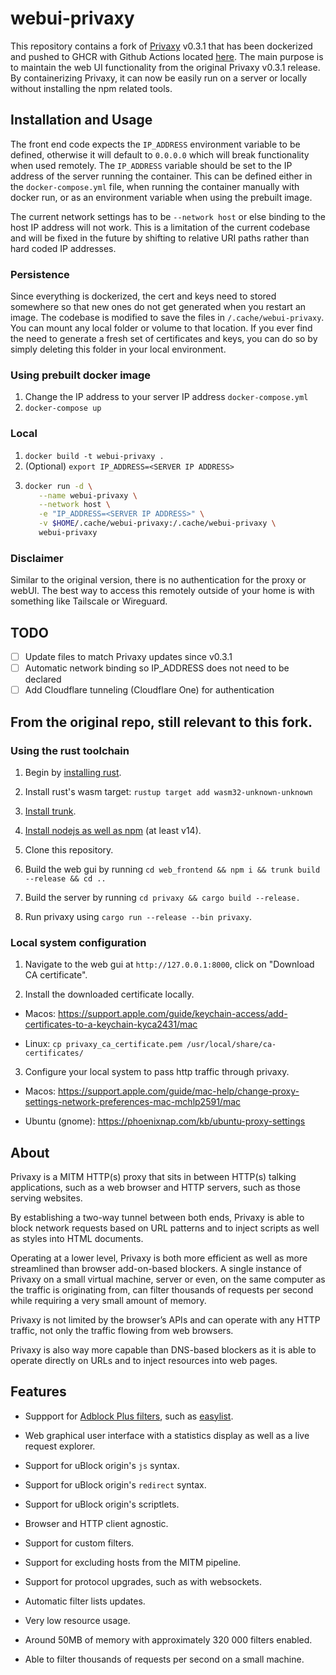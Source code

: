 # webui-privaxy

This repository contains a fork of [Privaxy](https://github.com/Barre/privaxy) v0.3.1 that has been dockerized and pushed to GHCR with Github Actions located [here](https://github.com/deetungsten/webui-privaxy/pkgs/container/webui-privaxy). The main purpose is to maintain the web UI functionality from the original Privaxy v0.3.1 release. By containerizing Privaxy, it can now be easily run on a server or locally without installing the npm related tools.

## Installation and Usage

The front end code expects the `IP_ADDRESS` environment variable to be defined, otherwise it will default to `0.0.0.0` which will break functionality when used remotely. The `IP_ADDRESS` variable should be set to the IP address of the server running the container. This can be defined either in the `docker-compose.yml` file, when running the container manually with docker run, or as an environment variable when using the prebuilt image.

The current network settings has to be `--network host` or else binding to the host IP address will not work. This is a limitation of the current codebase and will be fixed in the future by shifting to relative URI paths rather than hard coded IP addresses.

### Persistence

Since everything is dockerized, the cert and keys need to stored somewhere so that new ones do not get generated when you restart an image. The codebase is modified to save the files in `/.cache/webui-privaxy`. You can mount any local folder or volume to that location. If you ever find the need to generate a fresh set of certificates and keys, you can do so by simply deleting this folder in your local environment.

### Using prebuilt docker image

1. Change the IP address to your server IP address `docker-compose.yml`
2. `docker-compose up`

### Local

1.  `docker build -t webui-privaxy .`
2.  (Optional) `export IP_ADDRESS=<SERVER IP ADDRESS>`
3.  ```bash
    docker run -d \
       --name webui-privaxy \
       --network host \
       -e "IP_ADDRESS=<SERVER IP ADDRESS>" \
       -v $HOME/.cache/webui-privaxy:/.cache/webui-privaxy \
       webui-privaxy
    ```

### Disclaimer

Similar to the original version, there is no authentication for the proxy or webUI. The best way to access this remotely outside of your home is with something like Tailscale or Wireguard.

## TODO

- [ ] Update files to match Privaxy updates since v0.3.1
- [ ] Automatic network binding so IP_ADDRESS does not need to be declared
- [ ] Add Cloudflare tunneling (Cloudflare One) for authentication

## From the original repo, still relevant to this fork.

### Using the rust toolchain

1. Begin by [installing rust](https://www.rust-lang.org/tools/install).

2. Install rust's wasm target: `rustup target add wasm32-unknown-unknown`

3. [Install trunk](https://trunkrs.dev/#install).

4. [Install nodejs as well as npm](https://docs.npmjs.com/downloading-and-installing-node-js-and-npm) (at least v14).

5. Clone this repository.

6. Build the web gui by running `cd web_frontend && npm i && trunk build --release && cd ..`

7. Build the server by running `cd privaxy && cargo build --release.`

8. Run privaxy using `cargo run --release --bin privaxy`.

### Local system configuration

1. Navigate to the web gui at `http://127.0.0.1:8000`, click on "Download CA certificate".

2. Install the downloaded certificate locally.

- Macos: <https://support.apple.com/guide/keychain-access/add-certificates-to-a-keychain-kyca2431/mac>

- Linux: `cp privaxy_ca_certificate.pem /usr/local/share/ca-certificates/`

3. Configure your local system to pass http traffic through privaxy.

- Macos: <https://support.apple.com/guide/mac-help/change-proxy-settings-network-preferences-mac-mchlp2591/mac>

- Ubuntu (gnome): <https://phoenixnap.com/kb/ubuntu-proxy-settings>

## About

Privaxy is a MITM HTTP(s) proxy that sits in between HTTP(s) talking applications, such as a web browser and HTTP servers, such as those serving websites.

By establishing a two-way tunnel between both ends, Privaxy is able to block network requests based on URL patterns and to inject scripts as well as styles into HTML documents.

Operating at a lower level, Privaxy is both more efficient as well as more streamlined than browser add-on-based blockers. A single instance of Privaxy on a small virtual machine, server or even, on the same computer as the traffic is originating from, can filter thousands of requests per second while requiring a very small amount of memory.

Privaxy is not limited by the browser’s APIs and can operate with any HTTP traffic, not only the traffic flowing from web browsers.

Privaxy is also way more capable than DNS-based blockers as it is able to operate directly on URLs and to inject resources into web pages.

## Features

- Suppport for [Adblock Plus filters](https://adblockplus.org/filter-cheatsheet), such as [easylist](https://easylist.to/).

- Web graphical user interface with a statistics display as well as a live request explorer.

- Support for uBlock origin's `js` syntax.

- Support for uBlock origin's `redirect` syntax.

- Support for uBlock origin's scriptlets.

- Browser and HTTP client agnostic.

- Support for custom filters.

- Support for excluding hosts from the MITM pipeline.

- Support for protocol upgrades, such as with websockets.

- Automatic filter lists updates.

- Very low resource usage.

- Around 50MB of memory with approximately 320 000 filters enabled.

- Able to filter thousands of requests per second on a small machine.
